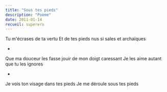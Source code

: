 ```yaml
---
title: "Sous tes pieds"
description: "Poème"
date: 2011-01-14
recueil: superero
---
```


Tu m'écrases de ta vertu
Et de tes pieds nus si sales et archaïques

*

Que ma douceur les fasse jouir de mon doigt caressant
Je les aime autant que tu les ignores

*

Je vois ton visage dans tes pieds
Je me déroule sous tes pieds

